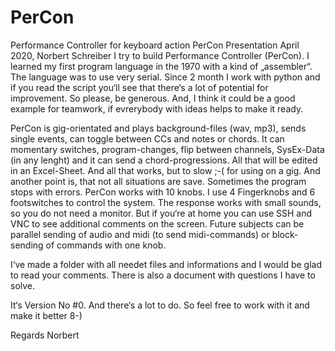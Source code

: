 # PerCon
Performance Controller for keyboard action
PerCon Presentation		     	April 2020, Norbert Schreiber
I try to build Performance Controller (PerCon). I learned my first program language in the 1970 with a kind of „assembler“. The language was to use very serial. Since 2 month I work with python and if you read the script you‘ll see that there‘s a lot of potential for improvement. So please, be 
generous. And, I think it could be a good example for teamwork, if evrerybody with ideas helps to make it ready.

PerCon is gig-orientated and plays background-files (wav, mp3), sends single events, can toggle between CCs and notes or chords. It can momentary switches, program-changes, flip between channels, SysEx-Data (in any lenght) and it can send a chord-progressions. All that will be edited in an Excel-Sheet. And all that works, but to slow ;-( for using on a gig. And another point is, that not all situations are save. Sometimes the program stops with errors.
PerCon works with 10 knobs. I use 4 Fingerknobs and 6 footswitches to control the system. The response works with small sounds, so you do not need a monitor. But if you‘re at home you can use SSH and VNC to see additional comments on the screen.
Future subjects can be parallel sending of audio and midi (to send midi-commands) or block-sending of commands with one knob.     

I‘ve made a folder with all needet files and informations and I would be glad to read your comments. There is also a document with questions I have to solve. 

It‘s Version No #0. And there‘s a lot to do. So feel free to work with it and make it better 8-)

Regards
Norbert   
